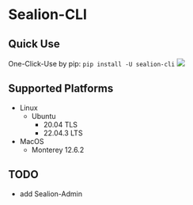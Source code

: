 # Sealion-CLI

## Quick Use
One-Click-Use by pip: `pip install -U sealion-cli`
![](sealion-cli.gif)


## Supported Platforms
- Linux 
  - Ubuntu 
    - 20.04 TLS 
    - 22.04.3 LTS
- MacOS
  - Monterey 12.6.2


## TODO
- add Sealion-Admin
